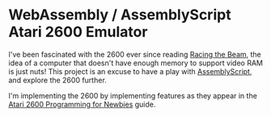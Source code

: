 # WebAssembly / AssemblyScript Atari 2600 Emulator 

I've been fascinated with the 2600 ever since reading [Racing the Beam](https://www.amazon.co.uk/Racing-Beam-Computer-Platform-Studies/dp/026201257X), the idea of a computer that doesn't have enough memory to support video RAM is just nuts! This project is an excuse to have a play with [AssemblyScript](https://docs.assemblyscript.org/), and explore the 2600 further.

I'm implementing the 2600 by implementing features as they appear in the [Atari 2600 Programming for Newbies](https://cdn.hackaday.io/files/1646277043401568/Atari_2600_Programming_for_Newbies_Revised_Edition.pdf) guide.

